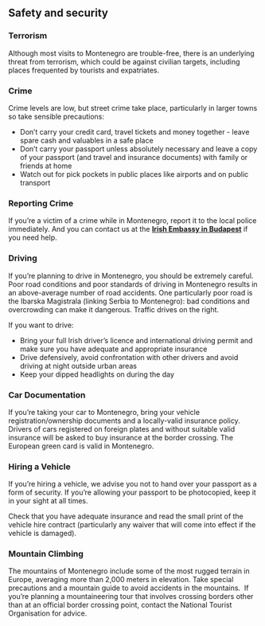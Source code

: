 ## Safety and security

### **Terrorism**

Although most visits to Montenegro are trouble-free, there is an underlying threat from terrorism, which could be against civilian targets, including places frequented by tourists and expatriates.

### **Crime**

Crime levels are low, but street crime take place, particularly in larger towns so take sensible precautions:

* Don’t carry your credit card, travel tickets and money together - leave spare cash and valuables in a safe place
* Don’t carry your passport unless absolutely necessary and leave a copy of your passport (and travel and insurance documents) with family or friends at home
* Watch out for pick pockets in public places like airports and on public transport

### **Reporting Crime**

If you’re a victim of a crime while in Montenegro, report it to the local police immediately. And you can contact us at the [**Irish Embassy in Budapest**](/en/hungary/budapest/) if you need help.

### **Driving**

If you’re planning to drive in Montenegro, you should be extremely careful. Poor road conditions and poor standards of driving in Montenegro results in an above-average number of road accidents. One particularly poor road is the Ibarska Magistrala (linking Serbia to Montenegro): bad conditions and overcrowding can make it dangerous. Traffic drives on the right.

If you want to drive:

* Bring your full Irish driver’s licence and international driving permit and make sure you have adequate and appropriate insurance
* Drive defensively, avoid confrontation with other drivers and avoid driving at night outside urban areas
* Keep your dipped headlights on during the day

### **Car Documentation**

If you’re taking your car to Montenegro, bring your vehicle registration/ownership documents and a locally-valid insurance policy.  Drivers of cars registered on foreign plates and without suitable valid insurance will be asked to buy insurance at the border crossing. The European green card is valid in Montenegro.

### **Hiring a Vehicle**

If you’re hiring a vehicle, we advise you not to hand over your passport as a form of security. If you’re allowing your passport to be photocopied, keep it in your sight at all times.

Check that you have adequate insurance and read the small print of the vehicle hire contract (particularly any waiver that will come into effect if the vehicle is damaged).

### **Mountain Climbing**

The mountains of Montenegro include some of the most rugged terrain in Europe, averaging more than 2,000 meters in elevation. Take special precautions and a mountain guide to avoid accidents in the mountains.  If you’re planning a mountaineering tour that involves crossing borders other than at an official border crossing point, contact the National Tourist Organisation for advice.